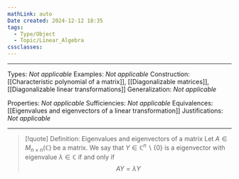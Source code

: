 ```yaml
---
mathLink: auto
Date created: 2024-12-12 18:35
tags:
  - Type/Object
  - Topic/Linear_Algebra
cssclasses:
---
```

---  

Types: _Not applicable_
Examples: _Not applicable_
Construction: [[Characteristic polynomial of a matrix]], [[Diagonalizable matrices]], [[Diagonalizable linear transformations]]
Generalization: _Not applicable_

Properties: _Not applicable_
Sufficiencies: _Not applicable_
Equivalences: [[Eigenvalues and eigenvectors of a linear transformation]]
Justifications: _Not applicable_

---

> [!quote] Definition: Eigenvalues and eigenvectors of a matrix
> Let $A\in M_{n\times n}(\mathbb{\mathbb{C}})$ be a matrix. We say that $Y\in \mathbb{\mathbb{C}}^{n}\backslash \{ 0 \}$ is a eigenvector with eigenvalue $\lambda\in \mathbb{\mathbb{C}}$ if and only if $$ AY=\lambda Y $$

